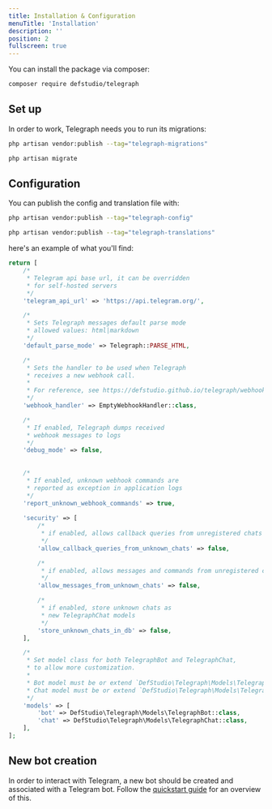 ```yaml
---
title: Installation & Configuration
menuTitle: 'Installation'
description: ''
position: 2
fullscreen: true
---
```


You can install the package via composer:

``` bash
composer require defstudio/telegraph
```

## Set up

In order to work, Telegraph needs you to run its migrations:

```bash
php artisan vendor:publish --tag="telegraph-migrations"
```
```bash
php artisan migrate
```

## Configuration

You can publish the config and translation file with:

```bash
php artisan vendor:publish --tag="telegraph-config"
```

```bash
php artisan vendor:publish --tag="telegraph-translations"
```

here's an example of what you'll find:

```php
return [
    /*
     * Telegram api base url, it can be overridden
     * for self-hosted servers
     */
    'telegram_api_url' => 'https://api.telegram.org/',

    /*
     * Sets Telegraph messages default parse mode
     * allowed values: html|markdown
     */
    'default_parse_mode' => Telegraph::PARSE_HTML,

    /*
     * Sets the handler to be used when Telegraph
     * receives a new webhook call.
     *
     * For reference, see https://defstudio.github.io/telegraph/webhooks/overview
     */
    'webhook_handler' => EmptyWebhookHandler::class,

    /*
     * If enabled, Telegraph dumps received
     * webhook messages to logs
     */
    'debug_mode' => false,
    
    
    /*
     * If enabled, unknown webhook commands are
     * reported as exception in application logs
     */
    'report_unknown_webhook_commands' => true,
    
    'security' => [
        /*
         * if enabled, allows callback queries from unregistered chats
         */
        'allow_callback_queries_from_unknown_chats' => false,

        /*
         * if enabled, allows messages and commands from unregistered chats
         */
        'allow_messages_from_unknown_chats' => false,

        /*
         * if enabled, store unknown chats as
         * new TelegraphChat models
         */
        'store_unknown_chats_in_db' => false,
    ],

    /*
     * Set model class for both TelegraphBot and TelegraphChat,
     * to allow more customization.
     *
     * Bot model must be or extend `DefStudio\Telegraph\Models\TelegraphBot::class`
     * Chat model must be or extend `DefStudio\Telegraph\Models\TelegraphChat::class`
     */
    'models' => [
        'bot' => DefStudio\Telegraph\Models\TelegraphBot::class,
        'chat' => DefStudio\Telegraph\Models\TelegraphChat::class,
    ],
];
```

## New bot creation

In order to interact with Telegram, a new bot should be created and associated with a Telegram bot. Follow the  [quickstart guide](quickstart/new-bot) for an overview of this.
